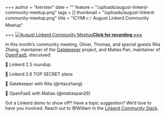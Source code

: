 +++
author = "kiersten"
date = ""
feature = "/uploads/august-linkerd-community-meetup.png"
tags = []
thumbnail = "/uploads/august-linkerd-community-meetup.png"
title = "ICYMI 👉 August Linkerd Community Meetup"

+++
[![](/uploads/august-linkerd-meetup.png "August Linkerd Community Meetup")**Click for recording >>>**](https://www.crowdcast.io/e/linkerd-online-community-4/1)

In this month’s community meeting, Oliver, Thomas, and special guests Rita Zhang, maintainer of the [Gatekeeper](https://github.com/open-policy-agent/gatekeeper) project, and Matias Pan, maintainer of [OpenFaaS](https://github.com/openfaas), discussed:

🌈 Linkerd 2.5 roundup

🌈 Linkerd 2.6 TOP SECRET plans

🌈 Gatekeeper with Rita (@ritazzhang)

🌈 OpenFaaS with Matias (@matiaspan26)

Got a Linkerd demo to show off? Have a topic suggestion? We’d love to have you involved. Reach out to @William in the [Linkerd Community Slack](https://slack.linkerd.io/).